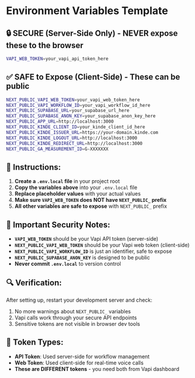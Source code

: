 # Environment Variables Template

## 🔒 SECURE (Server-Side Only) - NEVER expose these to the browser

```bash
VAPI_WEB_TOKEN=your_vapi_api_token_here
```

## ✅ SAFE to Expose (Client-Side) - These can be public

```bash
NEXT_PUBLIC_VAPI_WEB_TOKEN=your_vapi_web_token_here
NEXT_PUBLIC_VAPI_WORKFLOW_ID=your_vapi_workflow_id_here
NEXT_PUBLIC_SUPABASE_URL=your_supabase_url_here
NEXT_PUBLIC_SUPABASE_ANON_KEY=your_supabase_anon_key_here
NEXT_PUBLIC_APP_URL=http://localhost:3000
NEXT_PUBLIC_KINDE_CLIENT_ID=your_kinde_client_id_here
NEXT_PUBLIC_KINDE_ISSUER_URL=https://your-domain.kinde.com
NEXT_PUBLIC_KINDE_LOGOUT_URL=http://localhost:3000
NEXT_PUBLIC_KINDE_REDIRECT_URL=http://localhost:3000
NEXT_PUBLIC_GA_MEASUREMENT_ID=G-XXXXXXX
```

## 📝 Instructions:

1. **Create a `.env.local` file** in your project root
2. **Copy the variables above** into your `.env.local` file
3. **Replace placeholder values** with your actual values
4. **Make sure `VAPI_WEB_TOKEN` does NOT have `NEXT_PUBLIC_` prefix**
5. **All other variables are safe to expose** with `NEXT_PUBLIC_` prefix

## 🚨 Important Security Notes:

- **`VAPI_WEB_TOKEN`** should be your Vapi API token (server-side)
- **`NEXT_PUBLIC_VAPI_WEB_TOKEN`** should be your Vapi web token (client-side)
- **`NEXT_PUBLIC_VAPI_WORKFLOW_ID`** is just an identifier, safe to expose
- **`NEXT_PUBLIC_SUPABASE_ANON_KEY`** is designed to be public
- **Never commit `.env.local`** to version control

## 🔍 Verification:

After setting up, restart your development server and check:

1. No more warnings about `NEXT_PUBLIC_` variables
2. Vapi calls work through your secure API endpoints
3. Sensitive tokens are not visible in browser dev tools

## 🔑 Token Types:

- **API Token**: Used server-side for workflow management
- **Web Token**: Used client-side for real-time voice calls
- **These are DIFFERENT tokens** - you need both from Vapi dashboard

